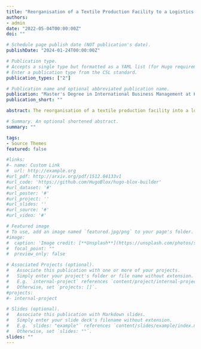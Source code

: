```yaml
---
title: "Reorganisation of a Textile Production Facility to a Logistics and Service Centre"
authors:
- admin
date: "2022-05-04T00:00:00Z"
doi: ""

# Schedule page publish date (NOT publication's date).
publishDate: "2024-01-24T00:00:00Z"

# Publication type.
# Accepts a single type but formatted as a YAML list (for Hugo requirements).
# Enter a publication type from the CSL standard.
publication_types: ["2"]

# Publication name and optional abbreviated publication name.
publication: "Master's Degree in International Business Management at KAMK"
publication_short: ""

abstract: The reorganisation of a textile production facility into a logistics and service centre was studied, focusing on moving the fulfilment from Austria to Hungary. With this, the fulfilment process, for the involved com-panies, can be more efficient in the future. The central problem studied is how to determine objectively if the fulfilment process is working successfully. Within the last decade, the labour costs in Hungary approximately doubled. This generates the necessity to develop the company in Hungary further as Textile production is not anymore considered economically feasible. Using the competencies gathered from production activities and combining them with the fulfilment activities will enable more customizations, and therefore better service for the customers, in the future. Theories of Change Management, and Business Process Re-engineering form a general framework of the project. The Balanced Scorecard Model and theories on Performance Indicator definition are evaluated to define a problem tailored Performance Indicator. As a reference, logistics industry giant Amazon is studied and taken as a base for performance comparison. By the introduction of a Key Performance Indicator, the transfer can be rated objectively. Parallel to the theoretical examination the restructuring is done as a work project. After moving the fulfilment activity, automatically logged timestamps of the shipments are used to calculate performance indicators such as Handling Time and Late Shipment rate. These quantitative results are compared to the chosen references and a Key Performance Indicator is defined. This shows that the shipment activity was success-fully transferred from Austria to Hungary. In the future, continuous improvement measures must be implemented to improve the results further.

# Summary. An optional shortened abstract.
summary: ""

tags:
- Source Themes
featured: false

#links:
#- name: Custom Link
#  url: http://example.org
#url_pdf: http://arxiv.org/pdf/1512.04133v1
#url_code: 'https://github.com/HugoBlox/hugo-blox-builder'
#url_dataset: '#'
#url_poster: '#'
#url_project: ''
#url_slides: ''
#url_source: '#'
#url_video: '#'

# Featured image
# To use, add an image named `featured.jpg/png` to your page's folder. 
#image:
#  caption: 'Image credit: [**Unsplash**](https://unsplash.com/photos/s9CC2SKySJM)'
#  focal_point: ""
#  preview_only: false

# Associated Projects (optional).
#   Associate this publication with one or more of your projects.
#   Simply enter your project's folder or file name without extension.
#   E.g. `internal-project` references `content/project/internal-project/index.md`.
#   Otherwise, set `projects: []`.
#projects:
#- internal-project

# Slides (optional).
#   Associate this publication with Markdown slides.
#   Simply enter your slide deck's filename without extension.
#   E.g. `slides: "example"` references `content/slides/example/index.md`.
#   Otherwise, set `slides: ""`.
slides: ""
---
```



